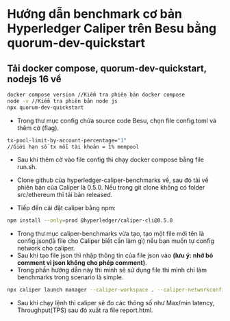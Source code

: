 # Hướng dẫn benchmark cơ bản Hyperledger Caliper trên Besu bằng quorum-dev-quickstart
## Tải docker compose, quorum-dev-quickstart, nodejs 16 về
```bash
docker compose version //Kiểm tra phiên bản docker compose
node -v //Kiểm tra phiên bản node js
npx quorum-dev-quickstart
```
* Trong thư mục config chứa source code Besu, chọn file config.toml và thêm cờ (flag).
```bash
tx-pool-limit-by-account-percentage="1" 
//Giới hạn số tx mỗi tài khoản = 1% mempool
```
* Sau khi thêm cờ vào file config thì chạy docker compose bằng file run.sh.

* Clone github của hyperledger-caliper-benchmarks về, sau đó tải về phiên bản của Caliper là 0.5.0. Nếu trong git clone không có folder src/ethereum thì tải bản released.
* Tiếp đến cái đặt caliper bằng npm: 
```bash
npm install --only=prod @hyperledger/caliper-cli@0.5.0
```
* Trong thư mục caliper-benchmarks vừa tạo, tạo một file mới tên là config.json(là file cho Caliper biết cần làm gì) nếu bạn muốn tự config network cho caliper.
* Sau khi tạo file json thì nhập thông tin của file json vào **(lưu ý: nhớ bỏ comment vì json không cho phép comment)**.
* Trong phần hướng dẫn này thì mình sẽ sử dụng file thì mình chỉ làm benchmarks trong scenario là simple.
```bash
npx caliper launch manager --caliper-workspace . --caliper-networkconfig ../caliper-benchmarks-0.5.0/networks/besu/1node-clique/networkconfig.json --caliper-benchconfig ../caliper-benchmarks-0.5.0/benchmarks/scenario/simple/config.yaml --caliper-bind-sut ethereum
```
* Sau khi chạy lệnh thì caliper sẽ đo các thông số như Max/min latency, Throughput(TPS) sau đó xuất ra file report.html.

